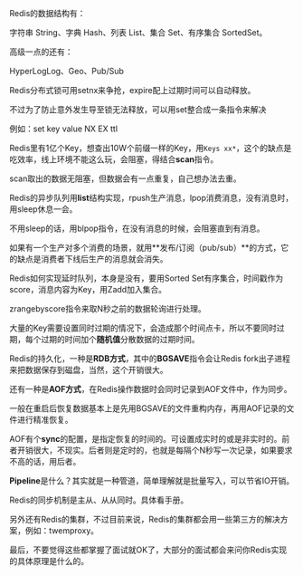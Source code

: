 Redis的数据结构有：  

字符串 String、字典 Hash、列表 List、集合 Set、有序集合 SortedSet。  

高级一点的还有：  

HyperLogLog、Geo、Pub/Sub  

Redis分布式锁可用setnx来争抢，expire配上过期时间可以自动释放。  

不过为了防止意外发生导至锁无法释放，可以用set整合成一条指令来解决  

例如：set key value NX EX ttl  

Redis里有1亿个Key，想查出10W个前缀一样的Key，用`Keys xx*`，这个的缺点是吃效率，线上环境不能这么玩，会阻塞，得结合**scan**指令。  

scan取出的数据无阻塞，但数据会有一点重复，自己想办法去重。  

Redis的异步队列用**list**结构实现，rpush生产消息，lpop消费消息，没有消息时，用sleep休息一会。  

不用sleep的话，用blpop指令，在没有消息的时候，会阻塞直到有消息。  

如果有一个生产对多个消费的场景，就用**发布/订阅（pub/sub）**的方式，它的缺点是消费者下线后生产的消息就会消失。  

Redis如何实现延时队列，本身是没有，要用Sorted Set有序集合，时间戳作为score，消息内容为Key，用Zadd加入集合。  

zrangebyscore指令来取N秒之前的数据轮询进行处理。  

大量的Key需要设置同时过期的情况下，会造成那个时间点卡，所以不要同时过期，每个过期的时间加个**随机值**分散数据的过期时间。  

Redis的持久化，一种是**RDB方式**，其中的**BGSAVE**指令会让Redis fork出子进程来把数据保存到磁盘，当然，这个开销很大。  

还有一种是**AOF方式**，在Redis操作数据时会同时记录到AOF文件中，作为同步。  

一般在重启后恢复数据基本上是先用BGSAVE的文件重构内存，再用AOF记录的文件进行精准恢复。  

AOF有个**sync**的配置，是指定恢复的时间的。可设置成实时的或是非实时的。前者开销很大，不现实。后者则是定时的，也就是每隔个N秒写一次记录，如果要求不高的话，用后者。  

**Pipeline**是什么？其实就是一种管道，简单理解就是批量写入，可以节省IO开销。  

Redis的同步机制是主从、从从同时。具体看手册。  

另外还有Redis的集群，不过目前来说，Redis的集群都会用一些第三方的解决方案，例如：twemproxy。  

最后，不要觉得这些都掌握了面试就OK了，大部分的面试都会来问你Redis实现的具体原理是什么的。  
